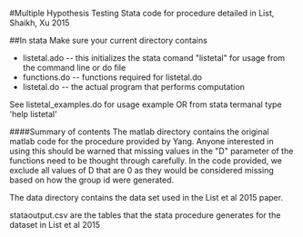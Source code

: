 #Multiple Hypothesis Testing
Stata code for procedure detailed in List, Shaikh, Xu 2015

##In stata 
Make sure your current directory contains
* listetal.ado -- this initializes the stata comand "listetal" for usage from the command line or do file
* functions.do -- functions required for listetal.do
* listetal.do -- the actual program that performs computation

See listetal_examples.do for usage example OR from stata termanal type 'help listetal'


####Summary of contents
The matlab directory contains the original matlab code for the procedure provided by Yang.  Anyone interested in using this should be warned that missing values in the "D" parameter of the functions need to be thought through carefully.  In the code provided, we exclude all values of D that are 0 as they would be considered missing based on how the group id were generated.

The data directory contains the data set used in the List et al 2015 paper.

stataoutput.csv are the tables that the stata procedure generates for the dataset in List et al 2015 
